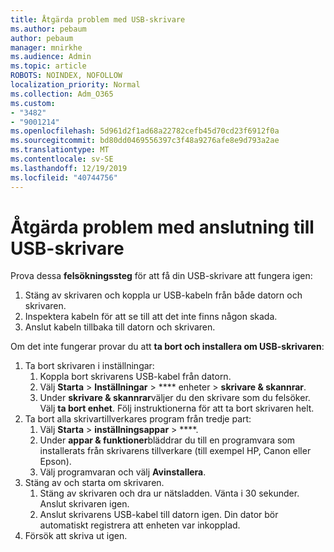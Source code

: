 ```yaml
---
title: Åtgärda problem med USB-skrivare
ms.author: pebaum
author: pebaum
manager: mnirkhe
ms.audience: Admin
ms.topic: article
ROBOTS: NOINDEX, NOFOLLOW
localization_priority: Normal
ms.collection: Adm_O365
ms.custom:
- "3482"
- "9001214"
ms.openlocfilehash: 5d961d2f1ad68a22782cefb45d70cd23f6912f0a
ms.sourcegitcommit: bd80dd0469556397c3f48a9276afe8e9d793a2ae
ms.translationtype: MT
ms.contentlocale: sv-SE
ms.lasthandoff: 12/19/2019
ms.locfileid: "40744756"
---
```

# <a name="fix-usb-printer-connection-issues"></a>Åtgärda problem med anslutning till USB-skrivare

Prova dessa **felsökningssteg** för att få din USB-skrivare att fungera igen:

1. Stäng av skrivaren och koppla ur USB-kabeln från både datorn och skrivaren.
2. Inspektera kabeln för att se till att det inte finns någon skada.
3. Anslut kabeln tillbaka till datorn och skrivaren.

Om det inte fungerar provar du att **ta bort och installera om USB-skrivaren**:

1. Ta bort skrivaren i inställningar:
    1. Koppla bort skrivarens USB-kabel från datorn.
    2. Välj **Starta** > **Inställningar** > **** enheter > **skrivare & skannrar**.
    3. Under **skrivare & skannrar**väljer du den skrivare som du felsöker. Välj **ta bort enhet**. Följ instruktionerna för att ta bort skrivaren helt.
2. Ta bort alla skrivartillverkares program från tredje part:
    1. Välj **Starta** > **inställningsappar** > ****.
    2. Under **appar & funktioner**bläddrar du till en programvara som installerats från skrivarens tillverkare (till exempel HP, Canon eller Epson).
    3. Välj programvaran och välj **Avinstallera**.
3. Stäng av och starta om skrivaren.<br>
    1. Stäng av skrivaren och dra ur nätsladden. Vänta i 30 sekunder. Anslut skrivaren igen.
    2. Anslut skrivarens USB-kabel till datorn igen. Din dator bör automatiskt registrera att enheten var inkopplad.
4. Försök att skriva ut igen.